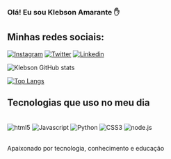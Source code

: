 ### Olá! Eu sou Klebson Amarante ✋ 

## Minhas redes sociais:

[![Instagram](https://img.shields.io/badge/Instagram-E4405F?style=for-the-badge&logo=instagram&logoColor=white)](https://instagram.com/klebsonamarante)
[![Twitter](https://img.shields.io/badge/Twitter-1DA1F2?style=for-the-badge&logo=twitter&logoColor=black
)](https://twitter.com/KlebsonAmarant)
[![Linkedin](https://img.shields.io/badge/LinkedIn-0077B5?style=for-the-badge&logo=linkedin&logoColor=white
)](https://www.linkedin.com/in/klebson-amarante-6068671b7/)


![Klebson GitHub stats](https://github-readme-stats.vercel.app/api?username=klebsonamarantes&show_icons=true&theme=onedark)

[![Top Langs](https://github-readme-stats.vercel.app/api/top-langs/?username=klebsonamarantes&layout=compact)](https://github.com/KlebsonAmaranteS/github-readme-stats)

## Tecnologias que uso no meu dia

<div style="display: inline_block"><br/>
<img align="center" alt="html5" src="https://img.shields.io/badge/HTML5-E34F26?style=for-the-badge&logo=html5&logoColor=white">
<img align="center" alt="Javascript" src="https://img.shields.io/badge/JavaScript-F7DF1E?style=for-the-badge&logo=javascript&logoColor=black">
<img align="center" alt="Python" src="https://img.shields.io/badge/Python-14354C?style=for-the-badge&logo=python&logoColor=white"> 
<img align="center" alt="CSS3" src="https://img.shields.io/badge/CSS3-1572B6?style=for-the-badge&logo=css3&logoColor=white">
<img align="center" alt="node.js" src="https://img.shields.io/badge/Node.js-43853D?style=for-the-badge&logo=node.js&logoColor=white">

</div>

<br>Apaixonado por tecnologia, conhecimento e educação<br/>
